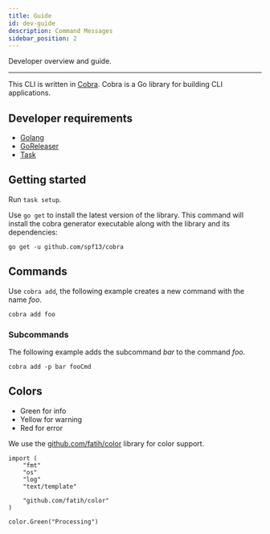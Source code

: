 ```yaml
---
title: Guide
id: dev-guide
description: Command Messages
sidebar_position: 2
---
```


Developer overview and guide.

---

This CLI is written in [Cobra](https://github.com/spf13/cobra).
Cobra is a Go library for building CLI applications.

## Developer requirements

- [Golang](https://go.dev/)
- [GoReleaser](https://goreleaser.com/)
- [Task](https://taskfile.dev/#/)

## Getting started


Run `task setup`.

Use `go get` to install the latest version of the library.
This command will install the cobra generator executable along with the library and its dependencies:

```shell
go get -u github.com/spf13/cobra
```

## Commands

Use `cobra add`, the following example creates a new command with the name *foo*.

```shell
cobra add foo
```

### Subcommands

The following example adds the subcommand *bar* to the command *foo*.

```shell
cobra add -p bar fooCmd
```

## Colors

- Green for info
- Yellow for warning
- Red for error

We use the [github.com/fatih/color](https://github.com/fatih/color) library for color support.

```golang {7,10}
import (
	"fmt"
	"os"
	"log"
    "text/template"

	"github.com/fatih/color"
)

color.Green("Processing")
```